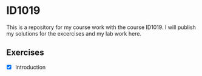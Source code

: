 # ID1019
This is a repository for my course work with the course ID1019. I will publish my solutions for the excercises and my lab work here.

## Exercises
- [x] Introduction
